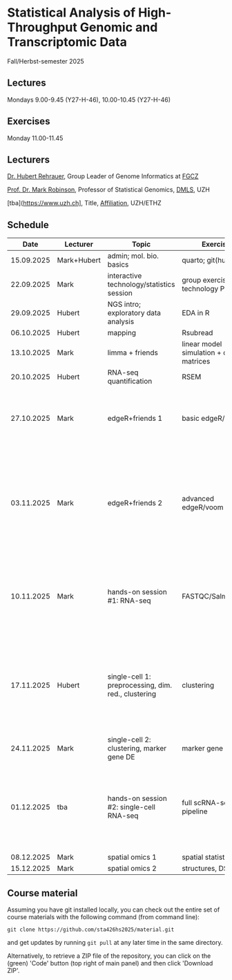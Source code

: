
# Statistical Analysis of High-Throughput Genomic and Transcriptomic Data
Fall/Herbst-semester 2025

## Lectures
Mondays 9.00-9.45 (Y27-H-46), 10.00-10.45 (Y27-H-46)

## Exercises
Monday 11.00-11.45

## Lecturers

[Dr. Hubert Rehrauer](http://www.fgcz.ch/the-center/people/rehrauer.html), Group Leader of Genome Informatics at [FGCZ](http://www.fgcz.ch/)

[Prof. Dr. Mark Robinson](https://robinsonlabuzh.github.io/), Professor of Statistical Genomics, [DMLS](https://www.mls.uzh.ch/en.html), UZH

[tba](https://www.uzh.ch], Title, [Affiliation](https://ethz.ch/), UZH/ETHZ

## Schedule

| Date  | Lecturer | Topic | Exercise | JC1 | JC2 |
| --- | --- | --- | --- | --- | --- |
| 15.09.2025  | Mark+Hubert | admin; mol. bio. basics | quarto; git(hub) | | |
| 22.09.2025  | Mark | interactive technology/statistics session  | group exercise: technology PR | | |
| 29.09.2025  | Hubert | NGS intro; exploratory data analysis | EDA in R | | |
| 06.10.2025  | Hubert | mapping  | Rsubread | | |
| 13.10.2025  | Mark  | limma + friends | linear model simulation + design matrices | | |
| 20.10.2025  | Hubert | RNA-seq quantification | RSEM  | X | X | 
| 27.10.2025  | Mark | edgeR+friends 1 | basic edgeR/voom | X | [GECSI: Large-scale chromatin state imputation from gene expression](https://www.biorxiv.org/content/10.1101/2025.10.02.679828v1) (ES, GC, NM) |
| 03.11.2025  | Mark | edgeR+friends 2 | advanced edgeR/voom | [Gene set enrichment analysis: A knowledge-based approach for interpreting genome-wide expression profiles](https://www.pnas.org/doi/10.1073/pnas.0506580102) (NH, HQ) | [Voom](https://genomebiology.biomedcentral.com/articles/10.1186/gb-2014-15-2-r29) (TH, JB)|
| 10.11.2025  | Mark | hands-on session #1: RNA-seq |  FASTQC/Salmon/etc. | [Differential abundance testing on single-cell data using k-nearest neighbor graphs](https://www.nature.com/articles/s41587-021-01033-z) (XX,TK,TB) | [spicyR: spatial analysis of in situ cytometry data in R](https://academic.oup.com/bioinformatics/article/38/11/3099/6570585) (SI, JH) |
| 17.11.2025  | Hubert | single-cell 1: preprocessing, dim. red., clustering | clustering | [Application of Weighted Gene Co-expression Network Analysis  for Data from Paired Design](https://www.nature.com/articles/s41598-017-18705-z) (TR, FD, FH) | [TISSUE: uncertainty-calibrated prediction of single-cell spatial transcriptomics improves downstream analyses](https://www.nature.com/articles/s41592-024-02184-y) (AB, MF, EK) |
24.11.2025  | Mark | single-cell 2: clustering, marker gene DE | marker gene DE | X | X |
| 01.12.2025  | tba | hands-on session #2: single-cell RNA-seq | full scRNA-seq pipeline | [CHOIR improves significance-based detection of cell types and states from single-cell data](https://www.nature.com/articles/s41588-025-02148-8) (MK, PB) | [Redefining CpG islands using hidden Markov models](https://doi.org/10.1093/biostatistics/kxq005) (PW, ...)  |
| 08.12.2025  | Mark | spatial omics 1 | spatial statistics | X | X |
| 15.12.2025  | Mark | spatial omics 2 | structures, DSP | X | X |


## Course material

Assuming you have git installed locally, you can check out the entire set of course materials with the following command (from command line):
```
git clone https://github.com/sta426hs2025/material.git
```
and get updates by running `git pull` at any later time in the same directory.

Alternatively, to retrieve a ZIP file of the repository, you can click on the (green) 'Code' button (top right of main panel) and then click 'Download ZIP'.

